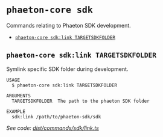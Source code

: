 `phaeton-core sdk`
==================

Commands relating to Phaeton SDK development.

* [`phaeton-core sdk:link TARGETSDKFOLDER`](#phaeton-core-sdklink-targetsdkfolder)

## `phaeton-core sdk:link TARGETSDKFOLDER`

Symlink specific SDK folder during development.

```
USAGE
  $ phaeton-core sdk:link TARGETSDKFOLDER

ARGUMENTS
  TARGETSDKFOLDER  The path to the phaeton SDK folder

EXAMPLE
  sdk:link /path/to/phaeton-sdk/sdk
```

_See code: [dist/commands/sdk/link.ts](https://github.com/Phaeton-Blockchain/plaak-phaeton-core/blob/v0.0.9/dist/commands/sdk/link.ts)_
